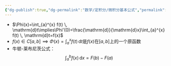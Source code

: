 ```yaml
---
{"dg-publish":true,"dg-permalink":"数学/定积分/微积分基本公式","permalink":"/数学/定积分/微积分基本公式/","dgHomeLink":true,"dgPassFrontmatter":false}
---
```



- $\Phi(x)=\int_{a}^{x} f(t) \, \mathrm{d}t\implies\Phi'(0)=\frac{\mathrm{d}}{\mathrm{d}x}\int_{a}^{x} f(t) \, \mathrm{d}t=f(x)$
- $f(x)\in C[a,b]\implies \Phi(x)=\int_{a}^{x} f(t) \, \mathrm{d}t\text{是}f(x)\text{在}[a,b]\text{上的一个原函数}$
- 牛顿-莱布尼茨公式：$$
\int_{a}^{b} f(x) \, \mathrm{d}x =F(b)-F(a)
$$
